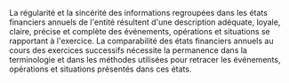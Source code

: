 La régularité et la sincérité des informations regroupées dans les états financiers annuels de l'entité résultent d'une
description adéquate, loyale, claire, précise et complète des événements, opérations et situations se rapportant à
l'exercice.
La comparabilité des états financiers annuels au cours des exercices successifs nécessite la permanence dans la
terminologie et dans les méthodes utilisées pour retracer les événements, opérations et situations présentés dans
ces états.